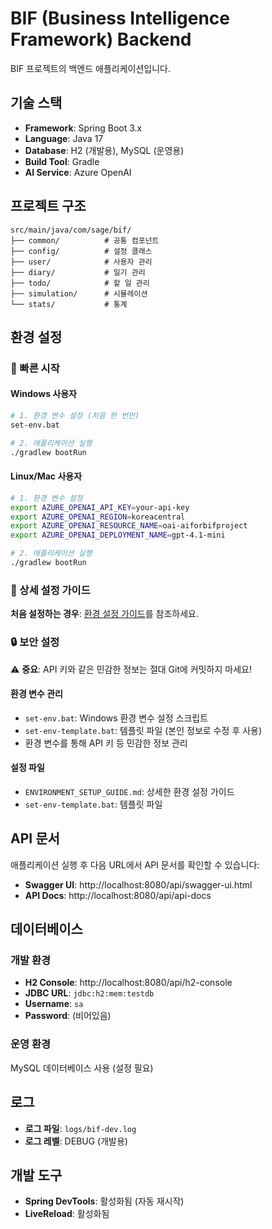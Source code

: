 # BIF (Business Intelligence Framework) Backend

BIF 프로젝트의 백엔드 애플리케이션입니다.

## 기술 스택

- **Framework**: Spring Boot 3.x
- **Language**: Java 17
- **Database**: H2 (개발용), MySQL (운영용)
- **Build Tool**: Gradle
- **AI Service**: Azure OpenAI

## 프로젝트 구조

```
src/main/java/com/sage/bif/
├── common/          # 공통 컴포넌트
├── config/          # 설정 클래스
├── user/            # 사용자 관리
├── diary/           # 일기 관리
├── todo/            # 할 일 관리
├── simulation/      # 시뮬레이션
└── stats/           # 통계
```

## 환경 설정

### 🚀 빠른 시작

#### Windows 사용자
```bash
# 1. 환경 변수 설정 (처음 한 번만)
set-env.bat

# 2. 애플리케이션 실행
./gradlew bootRun
```

#### Linux/Mac 사용자
```bash
# 1. 환경 변수 설정
export AZURE_OPENAI_API_KEY=your-api-key
export AZURE_OPENAI_REGION=koreacentral
export AZURE_OPENAI_RESOURCE_NAME=oai-aiforbifproject
export AZURE_OPENAI_DEPLOYMENT_NAME=gpt-4.1-mini

# 2. 애플리케이션 실행
./gradlew bootRun
```

### 📖 상세 설정 가이드

**처음 설정하는 경우**: [환경 설정 가이드](./ENVIRONMENT_SETUP_GUIDE.md)를 참조하세요.

### 🔒 보안 설정

⚠️ **중요**: API 키와 같은 민감한 정보는 절대 Git에 커밋하지 마세요!

#### 환경 변수 관리
- `set-env.bat`: Windows 환경 변수 설정 스크립트
- `set-env-template.bat`: 템플릿 파일 (본인 정보로 수정 후 사용)
- 환경 변수를 통해 API 키 등 민감한 정보 관리

#### 설정 파일
- `ENVIRONMENT_SETUP_GUIDE.md`: 상세한 환경 설정 가이드
- `set-env-template.bat`: 템플릿 파일


## API 문서

애플리케이션 실행 후 다음 URL에서 API 문서를 확인할 수 있습니다:

- **Swagger UI**: http://localhost:8080/api/swagger-ui.html
- **API Docs**: http://localhost:8080/api/api-docs

## 데이터베이스

### 개발 환경
- **H2 Console**: http://localhost:8080/api/h2-console
- **JDBC URL**: `jdbc:h2:mem:testdb`
- **Username**: `sa`
- **Password**: (비어있음)

### 운영 환경
MySQL 데이터베이스 사용 (설정 필요)

## 로그

- **로그 파일**: `logs/bif-dev.log`
- **로그 레벨**: DEBUG (개발용)

## 개발 도구

- **Spring DevTools**: 활성화됨 (자동 재시작)
- **LiveReload**: 활성화됨